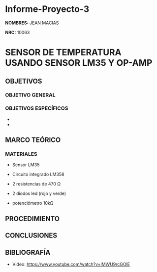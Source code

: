 # Informe-Proyecto-3

**NOMBRES:** JEAN MACIAS

**NRC:** 10063

# **SENSOR DE TEMPERATURA USANDO SENSOR LM35 Y OP-AMP**

## **OBJETIVOS**

### **OBJETIVO GENERAL**

### **OBJETIVOS ESPECÍFICOS**

* 

*

## **MARCO TEÓRICO**

### **MATERIALES**

* Sensor LM35

* Circuito integrado LM358

* 2 resistencias de 470 Ω

* 2 diodos led (rojo y verde)

* potenciómetro 10kΩ

## **PROCEDIMIENTO**

## **CONCLUSIONES**

## **BIBLIOGRAFÍA**

* Video: https://www.youtube.com/watch?v=IMWU9rcGOlE
